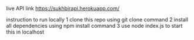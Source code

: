 live API link https://sukhbirapi.herokuapp.com/

instruction to run locally 1 clone this repo using git clone command 2 install all dependencies using npm install command 3 use node index.js to start this in localhost
